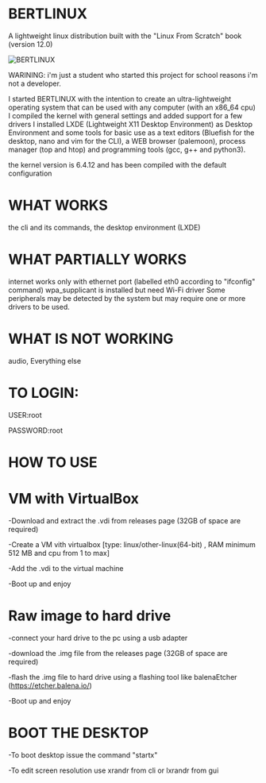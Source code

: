 # BERTLINUX


A lightweight linux distribution built with the "Linux From Scratch" book (version 12.0)

![BERTLINUX](https://github.com/gbertuzzi05/BERTLINUX/assets/106744847/12d48007-3e45-4c46-83ba-041beca3e2bf)





WARINING: i'm just a student who started this project for school reasons i'm not a developer.





I started BERTLINUX with the intention to create an ultra-lightweight operating system that can be used with any computer (with an x86_64 cpu)
I compiled the kernel with general settings and added support for a few drivers
I installed LXDE (Lightweight X11 Desktop Environment) as Desktop Environment and some tools for basic use as a text editors (Bluefish for the desktop, nano and vim for the CLI), a WEB browser (palemoon), process manager (top and htop) and programming tools (gcc, g++ and python3).

the kernel version is 6.4.12 and has been compiled with the default configuration

# WHAT WORKS



the cli and its commands, the desktop environment (LXDE) 

# WHAT PARTIALLY WORKS


internet works only with ethernet port (labelled eth0 according to "ifconfig" command) wpa_supplicant is installed but need Wi-Fi driver
Some peripherals may be detected by the system but may require one or more drivers to be used.
# WHAT IS NOT WORKING


audio, Everything else


# TO LOGIN:

USER:root

PASSWORD:root





# HOW TO USE 



# VM with VirtualBox
-Download and extract the .vdi from releases page (32GB of space are required)


-Create a VM vith virtualbox [type: linux/other-linux(64-bit) , RAM minimum 512 MB and cpu from 1 to max]


-Add the .vdi to the virtual machine


-Boot up and enjoy


# Raw image to hard drive

-connect your hard drive to the pc using a usb adapter

-download the .img file from the releases page (32GB of space are required)

-flash the .img file to hard drive using a flashing tool like balenaEtcher (https://etcher.balena.io/)

-Boot up and enjoy


# BOOT THE DESKTOP


-To boot desktop issue the command "startx"

-To edit screen resolution use xrandr from cli or lxrandr from gui


